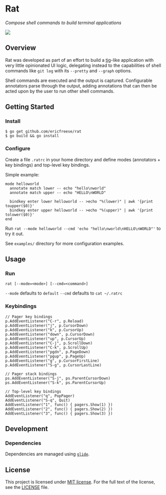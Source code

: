 # Rat

_Compose shell commands to build terminal applications_

![](demo.gif)

## Overview

Rat was developed as part of an effort to build a [tig](https://github.com/jonas/tig)-like application with very little opinionated UI logic, delegating instead to the capabilities of shell commands like `git log` with its `--pretty` and `--graph` options.

Shell commands are executed and the output is captured. Configurable annotators parse through the output, adding annotations that can then be acted upon by the user to run other shell commands.

## Getting Started

### Install

```shell
$ go get github.com/ericfreese/rat
$ go build && go install
```

### Configure

Create a file `.ratrc` in your home directory and define modes (annotators + key bindings) and top-level key bindings.

Simple example:

```shell
mode helloworld
  annotate match lower -- echo "hello\nworld"
  annotate match upper -- echo "HELLO\nWORLD"

  bindkey enter lower helloworld -- >echo "%(lower)" | awk '{print toupper($0)}'
  bindkey enter upper helloworld -- >echo "%(upper)" | awk '{print tolower($0)}'
end
```

Run `rat --mode helloworld --cmd 'echo "hello\nworld\nHELLO\nWORLD"'` to try it out.

See `examples/` directory for more configuration examples.

## Usage

### Run

``` shell
rat [--mode=<mode>] [--cmd=<command>]
```

`--mode` defaults to `default`
`--cmd` defaults to `cat ~/.ratrc`



### Keybindings

```golang
// Pager key bindings
p.AddEventListener("C-r", p.Reload)
p.AddEventListener("j", p.CursorDown)
p.AddEventListener("k", p.CursorUp)
p.AddEventListener("down", p.CursorDown)
p.AddEventListener("up", p.CursorUp)
p.AddEventListener("C-j", p.ScrollDown)
p.AddEventListener("C-k", p.ScrollUp)
p.AddEventListener("pgdn", p.PageDown)
p.AddEventListener("pgup", p.PageUp)
p.AddEventListener("g", p.CursorFirstLine)
p.AddEventListener("S-g", p.CursorLastLine)

// Pager stack bindings
ps.AddEventListener("S-j", ps.ParentCursorDown)
ps.AddEventListener("S-k", ps.ParentCursorUp)

// Top-level key bindings
AddEventListener("q", PopPager)
AddEventListener("S-q", Quit)
AddEventListener("1", func() { pagers.Show(1) })
AddEventListener("2", func() { pagers.Show(2) })
AddEventListener("3", func() { pagers.Show(3) })
```

## Development

### Dependencies

Dependencies are managed using [`glide`](https://github.com/Masterminds/glide).

## License

This project is licensed under [MIT license](http://opensource.org/licenses/MIT). For the full text of the license, see the [LICENSE](LICENSE) file.
